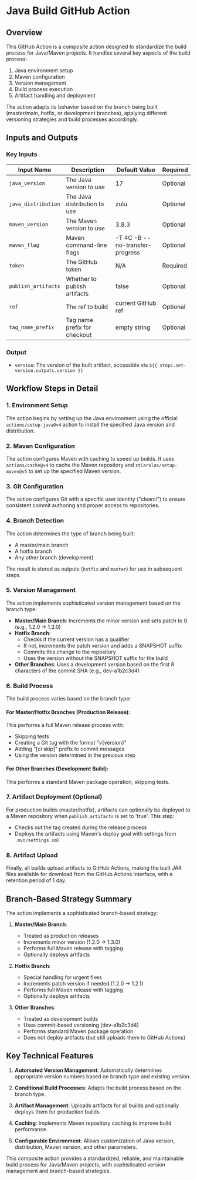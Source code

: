 # Java Build GitHub Action

## Overview

This GitHub Action is a composite action designed to standardize the build process for Java/Maven projects. It handles several key aspects of the build process:

1. Java environment setup
2. Maven configuration
3. Version management
4. Build process execution
5. Artifact handling and deployment

The action adapts its behavior based on the branch being built (master/main, hotfix, or development branches), applying different versioning strategies and build processes accordingly.

## Inputs and Outputs

### Key Inputs

| Input Name | Description | Default Value | Required |
|------------|-------------|---------------|----------|
| `java_version` | The Java version to use | 17 | Optional |
| `java_distribution` | The Java distribution to use | zulu | Optional |
| `maven_version` | The Maven version to use | 3.8.3 | Optional |
| `maven_flag` | Maven command-line flags | -T 4C -B --no-transfer-progress | Optional |
| `token` | The GitHub token | N/A | Required |
| `publish_artifacts` | Whether to publish artifacts | false | Optional |
| `ref` | The ref to build | current GitHub ref | Optional |
| `tag_name_prefix` | Tag name prefix for checkout | empty string | Optional |

### Output

- `version`: The version of the built artifact, accessible via `${{ steps.set-version.outputs.version }}`

## Workflow Steps in Detail

### 1. Environment Setup

The action begins by setting up the Java environment using the official `actions/setup-java@v4` action to install the specified Java version and distribution.

### 2. Maven Configuration

The action configures Maven with caching to speed up builds. It uses `actions/cache@v4` to cache the Maven repository and `stCarolas/setup-maven@v5` to set up the specified Maven version.

### 3. Git Configuration

The action configures Git with a specific user identity ("clearci") to ensure consistent commit authoring and proper access to repositories.

### 4. Branch Detection

The action determines the type of branch being built:
- A master/main branch
- A hotfix branch
- Any other branch (development)

The result is stored as outputs (`hotfix` and `master`) for use in subsequent steps.

### 5. Version Management

The action implements sophisticated version management based on the branch type:

- **Master/Main Branch**: Increments the minor version and sets patch to 0 (e.g., 1.2.0 → 1.3.0)
- **Hotfix Branch**:
  - Checks if the current version has a qualifier
  - If not, increments the patch version and adds a SNAPSHOT suffix
  - Commits this change to the repository
  - Uses the version without the SNAPSHOT suffix for the build
- **Other Branches**: Uses a development version based on the first 8 characters of the commit SHA (e.g., dev-a1b2c3d4)

### 6. Build Process

The build process varies based on the branch type:

#### For Master/Hotfix Branches (Production Release):

This performs a full Maven release process with:
- Skipping tests
- Creating a Git tag with the format "v{version}"
- Adding "[ci skip]" prefix to commit messages
- Using the version determined in the previous step

#### For Other Branches (Development Build):

This performs a standard Maven package operation, skipping tests.

### 7. Artifact Deployment (Optional)

For production builds (master/hotfix), artifacts can optionally be deployed to a Maven repository when `publish_artifacts` is set to 'true'. This step:
- Checks out the tag created during the release process
- Deploys the artifacts using Maven's deploy goal with settings from `.mvn/settings.xml`

### 8. Artifact Upload

Finally, all builds upload artifacts to GitHub Actions, making the built JAR files available for download from the GitHub Actions interface, with a retention period of 1 day.

## Branch-Based Strategy Summary

The action implements a sophisticated branch-based strategy:

1. **Master/Main Branch**:
   - Treated as production releases
   - Increments minor version (1.2.0 → 1.3.0)
   - Performs full Maven release with tagging
   - Optionally deploys artifacts

2. **Hotfix Branch**:
   - Special handling for urgent fixes
   - Increments patch version if needed (1.2.0 → 1.2.1)
   - Performs full Maven release with tagging
   - Optionally deploys artifacts

3. **Other Branches**:
   - Treated as development builds
   - Uses commit-based versioning (dev-a1b2c3d4)
   - Performs standard Maven package operation
   - Does not deploy artifacts (but still uploads them to GitHub Actions)

## Key Technical Features

1. **Automated Version Management**: Automatically determines appropriate version numbers based on branch type and existing version.

2. **Conditional Build Processes**: Adapts the build process based on the branch type.

3. **Artifact Management**: Uploads artifacts for all builds and optionally deploys them for production builds.

4. **Caching**: Implements Maven repository caching to improve build performance.

5. **Configurable Environment**: Allows customization of Java version, distribution, Maven version, and other parameters.

This composite action provides a standardized, reliable, and maintainable build process for Java/Maven projects, with sophisticated version management and branch-based strategies.